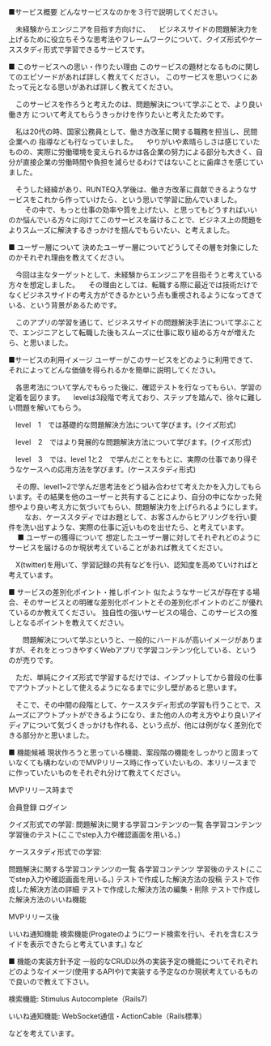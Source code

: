 ■サービス概要
どんなサービスなのかを３行で説明してください。

　未経験からエンジニアを目指す方向けに、
　ビジネスサイドの問題解決力を上げるために役立ちそうな思考法やフレームワークについて、クイズ形式やケーススタディ形式で学習できるサービスです。

■ このサービスへの思い・作りたい理由
このサービスの題材となるものに関してのエピソードがあれば詳しく教えてください。
このサービスを思いつくにあたって元となる思いがあれば詳しく教えてください。

　このサービスを作ろうと考えたのは、問題解決について学ぶことで、より良い働き方
について考えてもらうきっかけを作りたいと考えたためです。

　私は20代の時、国家公務員として、働き方改革に関する職務を担当し、民間企業への
指導なども行なっていました。
　やりがいや素晴らしさは感じていたものの、実際に労働環境を変えられるかは各企業の努力による部分も大きく、自分が直接企業の労働時間や負担を減らせるわけではないことに歯痒さを感じていました。

　そうした経緯があり、RUNTEQ入学後は、働き方改革に貢献できるようなサービスをこれから作っていけたら、という思いで学習に励んでいました。
　
　その中で、もっと仕事の効率や質を上げたい、と思ってもどうすればいいのか悩んでいる方々に向けてこのサービスを届けることで、ビジネス上の問題をよりスムーズに解決するきっかけを掴んでもらいたい、と考えました。

■ ユーザー層について
決めたユーザー層についてどうしてその層を対象にしたのかそれぞれ理由を教えてください。

　今回は主なターゲットとして、未経験からエンジニアを目指そうと考えている方々を想定しました。
　その理由としては、転職する際に最近では技術だけでなくビジネスサイドの考え方ができるかという点も重視されるようになってきている、という背景があるためです。

　このアプリの学習を通じて、ビジネスサイドの問題解決手法について学ぶことで、エンジニアとして転職した後もスムーズに仕事に取り組める方々が増えたら、と思いました。

■サービスの利用イメージ
ユーザーがこのサービスをどのように利用できて、それによってどんな価値を得られるかを簡単に説明してください。

　各思考法について学んでもらった後に、確認テストを行なってもらい、学習の定着を図ります。
　levelは3段階で考えており、ステップを踏んで、徐々に難しい問題を解いてもらう。

　level　1　では基礎的な問題解決方法について学びます。(クイズ形式)

　level　2　ではより発展的な問題解決方法について学びます。(クイズ形式)

　level　3　では、level 1と2　で学んだことをもとに、実際の仕事であり得そうなケースへの応用方法を学びます。(ケーススタディ形式)

　その際、level1~2で学んだ思考法をどう組み合わせて考えたかを入力してもらいます。その結果を他のユーザーと共有することにより、自分の中になかった発想やより良い考え方に気づいてもらい、問題解決力を上げられるようにします。
　
　なお、ケーススタディではお題として、お客さんからヒアリングを行い要件を洗い出すような、実際の仕事に近いものを出せたら、と考えています。
　
■ ユーザーの獲得について
想定したユーザー層に対してそれぞれどのようにサービスを届けるのか現状考えていることがあれば教えてください。

　X(twitter)を用いて、学習記録の共有などを行い、認知度を高めていければと考えています。
　

■ サービスの差別化ポイント・推しポイント
似たようなサービスが存在する場合、そのサービスとの明確な差別化ポイントとその差別化ポイントのどこが優れているのか教えてください。
独自性の強いサービスの場合、このサービスの推しとなるポイントを教えてください。

　　問題解決について学ぶというと、一般的にハードルが高いイメージがありますが、それをとっつきやすくWebアプリで学習コンテンツ化している、というのが売りです。

　ただ、単純にクイズ形式で学習するだけでは、インプットしてから普段の仕事でアウトプットとして使えるようになるまでに少し壁があると思います。

　そこで、その中間の段階として、ケーススタディ形式の学習も行うことで、スムーズにアウトプットができるようになり、また他の人の考え方やより良いアイディアについて気づくきっかけも作れる、という点が、他には例がなく差別化できる部分かと思いました。

■ 機能候補
現状作ろうと思っている機能、案段階の機能をしっかりと固まっていなくても構わないのでMVPリリース時に作っていたいもの、本リリースまでに作っていたいものをそれぞれ分けて教えてください。

MVPリリース時まで

会員登録
ログイン

クイズ形式での学習:
問題解決に関する学習コンテンツの一覧
各学習コンテンツ
学習後のテスト(ここでstep入力や確認画面を用いる。)

ケーススタディ形式での学習:

問題解決に関する学習コンテンツの一覧
各学習コンテンツ
学習後のテスト(ここでstep入力や確認画面を用いる。)
テストで作成した解決方法の投稿
テストで作成した解決方法の詳細
テストで作成した解決方法の編集・削除
テストで作成した解決方法のいいね機能

MVPリリース後

いいね通知機能
検索機能(Progateのようにワード検索を行い、それを含むスライドを表示できたらと考えています。)
など

■ 機能の実装方針予定
一般的なCRUD以外の実装予定の機能についてそれぞれどのようなイメージ(使用するAPIや)で実装する予定なのか現状考えているもので良いので教えて下さい。

検索機能: Stimulus Autocomplete（Rails7)

いいね通知機能: WebSocket通信・ActionCable（Rails標準）

などを考えています。

